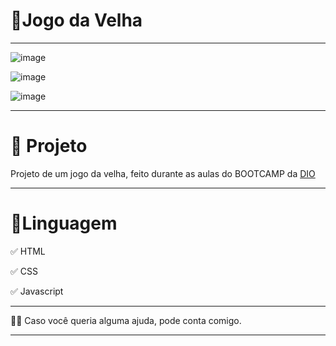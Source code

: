 # 🧩Jogo da Velha

**********************************************************
![image](https://user-images.githubusercontent.com/72118415/165524736-6e001b6d-02e0-4281-92ed-b4ff43517b5d.png)

![image](https://user-images.githubusercontent.com/72118415/165524910-16cf0009-46c0-4d0a-a9ee-fdb9e1385d92.png)

![image](https://user-images.githubusercontent.com/72118415/165527133-1f306215-5c6e-4752-92c4-98fd69571ec2.png)

**********************************************************
#  🚀 Projeto

Projeto de um jogo da velha, feito durante as aulas do 
BOOTCAMP da [DIO](https://dio.me/sign-up?ref=Y02E17JPS5)

**********************************************************
# 🌱Linguagem

✅ HTML

✅ CSS

✅ Javascript
**********************************************************
 🤝🏼 Caso você queria alguma ajuda, pode conta comigo. 


**********************************************************
